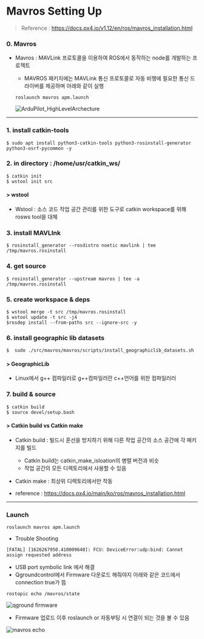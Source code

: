 Mavros Setting Up
============
> Reference : https://docs.px4.io/v1.12/en/ros/mavros_installation.html

### 0. Mavros
- Mavros : MAVLink 프로토콜을 이용하여 ROS에서 동작하는 node를 개발하는 프로젝트
  - MAVROS 패키지에는 MAVLink 통신 프로토콜로 자동 비행에 필요한 통신 드라이버를 제공하며 아래와 같이 실행
  ```
  roslaunch mavros apm.launch
  ```
  
  ![ArduPilot_HighLevelArchecture](https://user-images.githubusercontent.com/108650199/178135862-77c91ac7-af26-43f7-8c6b-3512e88253f4.png)
---
### 1. install catkin-tools
```
$ sudo apt install python3-catkin-tools python3-rosinstall-generator python3-osrf-pycommon -y
```

### 2. in directory : /home/usr/catkin_ws/
```
$ catkin init
$ wstool init src
```

#### > wstool
- Wstool : 소스 코드 작업 공간 관리를 위한 도구로 catkin workspace를 위해 rosws tool을 대체

### 3. install MAVLInk
```
$ rosinstall_generator --rosdistro noetic mavlink | tee /tmp/mavros.rosinstall
```

### 4. get source
```
$ rosinstall_generator --upstream mavros | tee -a /tmp/mavros.rosinstall
```
### 5. create workspace & deps
```
$ wstool merge -t src /tmp/mavros.rosinstall
$ wstool update -t src -j4
$rosdep install --from-paths src --ignore-src -y
```

### 6. install geographic lib datasets
```
$  sudo ./src/mavros/mavros/scripts/install_geographiclib_datasets.sh
```

#### > GeographicLib
- Linux에서 g++ 컴파일러로 g++컴파일러란 c++언어를 위한 컴파일러러

### 7. build & source
```
$ catkin build
$ source devel/setup.bash
```       
      
#### > Catkin build vs Catkin make
- Catkin build : 빌드시 혼선을 방지하기 위해 다른 작업 공간의 소스 공간에 각 패키지를 빌드
  - Catkin build는 catkin_make_isloation의 병렬 버전과 비슷
  - 작업 공간의 모든 디렉토리에서 사용할 수 있음
- Catkin make : 최상위 디렉토리에서만 작동

- reference : https://docs.px4.io/main/ko/ros/mavros_installation.html

---
### Launch
```
roslaunch mavros apm.launch
```
+ Trouble Shooting
```
[FATAL] [1626267950.410009640]: FCU: DeviceError:udp:bind: Cannot assign requested address
```
  + USB port symbolic link 에서 해결 
  + Qgroundcontrol에서 Firmware 다운로드 해줘야지 아래와 같은 코드에서 connection true가 뜸
  ```
  rostopic echo /mavros/state
  ```
![qground firmware](https://user-images.githubusercontent.com/108650199/178221057-14f09a1d-4969-4f56-ad0c-35b50cbe63a6.png)

  - Firmware 업로드 이후 roslaunch or 자동부팅 시 연결이 되는 것을 볼 수 있음
  
![mavros echo](https://user-images.githubusercontent.com/108650199/178220517-45145c4e-457c-47bd-9bfe-7409a8a5f098.png)

